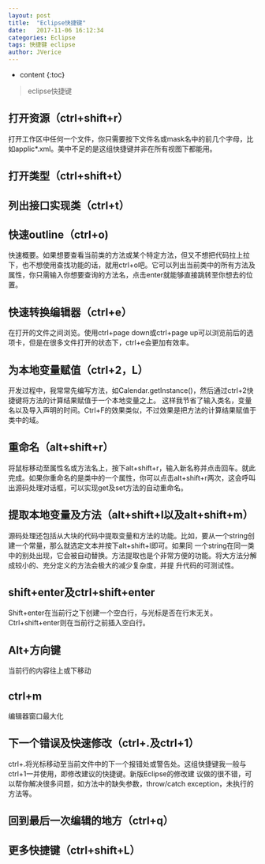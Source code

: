```yaml
---
layout: post
title:  "Eclipse快捷键"
date:   2017-11-06 16:12:34
categories: Eclipse
tags: 快捷键 eclipse
author: JVerice
---
```


* content
{:toc}

> eclipse快捷键



## 打开资源（ctrl+shift+r）

打开工作区中任何一个文件，你只需要按下文件名或mask名中的前几个字母，比如applic*.xml。美中不足的是这组快捷键并非在所有视图下都能用。

## 打开类型（ctrl+shift+t）

## 列出接口实现类（ctrl+t）

## 快速outline（ctrl+o)

快速概要。如果想要查看当前类的方法或某个特定方法，但又不想把代码拉上拉下，也不想使用查找功能的话，就用ctrl+o吧。它可以列出当前类中的所有方法及属性，你只需输入你想要查询的方法名，点击enter就能够直接跳转至你想去的位置。

## 快速转换编辑器（ctrl+e）

在打开的文件之间浏览。使用ctrl+page down或ctrl+page up可以浏览前后的选项卡，但是在很多文件打开的状态下，ctrl+e会更加有效率。

## 为本地变量赋值（ctrl+2，L）

开发过程中，我常常先编写方法，如Calendar.getInstance()，然后通过ctrl+2快捷键将方法的计算结果赋值于一个本地变量之上。 这样我节省了输入类名，变量名以及导入声明的时间。Ctrl+F的效果类似，不过效果是把方法的计算结果赋值于类中的域。

## 重命名（alt+shift+r）

将鼠标移动至属性名或方法名上，按下alt+shift+r，输入新名称并点击回车。就此完成。如果你重命名的是类中的一个属性，你可以点击alt+shift+r两次，这会呼叫出源码处理对话框，可以实现get及set方法的自动重命名。

## 提取本地变量及方法（alt+shift+l以及alt+shift+m）

 源码处理还包括从大块的代码中提取变量和方法的功能。比如，要从一个string创建一个常量，那么就选定文本并按下alt+shift+l即可。如果同 一个string在同一类中的别处出现，它会被自动替换。方法提取也是个非常方便的功能。将大方法分解成较小的、充分定义的方法会极大的减少复杂度，并提 升代码的可测试性。
 
## shift+enter及ctrl+shift+enter
 
 Shift+enter在当前行之下创建一个空白行，与光标是否在行末无关。Ctrl+shift+enter则在当前行之前插入空白行。
 
## Alt+方向键
  
 当前行的内容往上或下移动
 
## ctrl+m
 
 编辑器窗口最大化
 
## 下一个错误及快速修改（ctrl+.及ctrl+1）
 
  ctrl+.将光标移动至当前文件中的下一个报错处或警告处。这组快捷键我一般与ctrl+1一并使用，即修改建议的快捷键。新版Eclipse的修改建 议做的很不错，可以帮你解决很多问题，如方法中的缺失参数，throw/catch exception，未执行的方法等。
  
## 回到最后一次编辑的地方（ctrl+q）
  
 ## 更多快捷键（ctrl+shift+L）